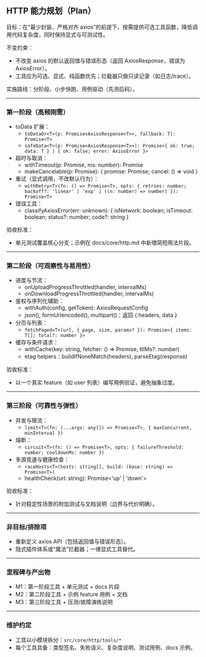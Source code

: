 ## HTTP 能力规划（Plan）

目标：在“最少封装、严格对齐 axios”的前提下，按需提供可选工具函数，降低调用代码复杂度，同时保持显式与可测试性。

不变约束：

- 不改变 axios 的默认返回值与错误形态（返回 AxiosResponse，错误为 AxiosError）。
- 工具应为可选、显式、纯函数优先；拦截器只做只读记录（如日志/trace）。

实施路线：分阶段、小步快跑、用例驱动（先测后码）。

---

### 第一阶段（高频刚需）

- toData 扩展：
  - `toDataOr<T>(p: Promise<AxiosResponse<T>>, fallback: T): Promise<T>`
  - `safeData<T>(p: Promise<AxiosResponse<T>>): Promise<{ ok: true; data: T } | { ok: false; error: AxiosError }>`
- 超时与取消：
  - withTimeout<T>(p: Promise<T>, ms: number): Promise<T>
  - makeCancelable<T>(p: Promise<T>): { promise: Promise<T>; cancel: () => void }
- 重试（显式调用，不改默认行为）：
  - `withRetry<T>(fn: () => Promise<T>, opts: { retries: number; backoff?: 'linear' | 'exp' | ((n: number) => number) }): Promise<T>`
- 错误工具：
  - classifyAxiosError(err: unknown): { isNetwork: boolean; isTimeout: boolean; status?: number; code?: string }

验收标准：

- 单元测试覆盖核心分支；示例在 docs/core/http.md 中新增简短用法片段。

---

### 第二阶段（可观察性与易用性）

- 进度与节流：
  - onUploadProgressThrottled(handler, intervalMs)
  - onDownloadProgressThrottled(handler, intervalMs)
- 鉴权与序列化辅助：
  - withAuth(config, getToken): AxiosRequestConfig
  - json(), formUrlencoded(), multipart()：返回 { headers, data }
- 分页与列表：
  - `fetchPaged<T>(url, { page, size, params? }): Promise<{ items: T[]; total?: number }>`
- 缓存与条件请求：
  - withCache<T>(key: string, fetcher: () => Promise<T>, ttlMs?: number)
  - etag helpers：buildIfNoneMatch(headers), parseEtag(response)

验收标准：

- 以一个真实 feature（如 user 列表）编写用例验证，避免抽象过度。

---

### 第三阶段（可靠性与弹性）

- 并发与限流：
  - `limit<T>(fn: (...args: any[]) => Promise<T>, { maxConcurrent, minInterval })`
- 熔断：
  - `circuit<T>(fn: () => Promise<T>, opts: { failureThreshold: number; cooldownMs: number })`
- 多源竞速与健康检查：
  - `raceHosts<T>(hosts: string[], build: (base: string) => Promise<T>)`
  - healthCheck(url: string): Promise<'up' | 'down'>

验收标准：

- 针对稳定性场景的附加测试与文档说明（边界与代价明确）。

---

### 非目标/排除项

- 重新定义 axios API（包括返回值与错误形态）。
- 隐式插件体系或“魔法”拦截器；一律显式工具替代。

---

### 里程碑与产出物

- M1：第一阶段工具 + 单元测试 + docs 片段
- M2：第二阶段工具 + 示例 feature 用例 + 文档
- M3：第三阶段工具 + 压测/故障演练说明

---

### 维护约定

- 工具以小模块拆分：`src/core/http/tools/*`
- 每个工具具备：类型签名、失败语义、复杂度说明、测试用例、docs 示例。


